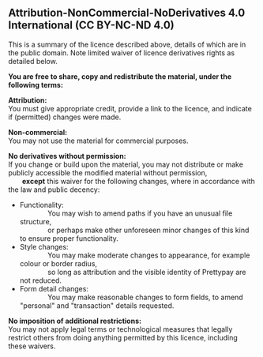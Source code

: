 ## Attribution-NonCommercial-NoDerivatives 4.0 International (CC BY-NC-ND 4.0)

This is a summary of the licence described above, details of which are in the public domain. Note limited waiver of licence derivatives rights as detailed below.

**You are free to share, copy and redistribute the material, under the following terms:**

**Attribution:**<br>
You must give appropriate credit, provide a link to the licence, and indicate if (permitted) changes were made.

**Non-commercial:**<br>
You may not use the material for commercial purposes.

**No derivatives without permission:**<br>
If you change or build upon the material, you may not distribute or make publicly accessible the modified material without permission,<br>
&emsp;&emsp;**except** this waiver for the following changes, where in accordance with the law and public decency:<br>
- Functionality:<br>
&emsp;&emsp;&emsp;&emsp;You may wish to amend paths if you have an unusual file structure,<br>
&emsp;&emsp;&emsp;&emsp;or perhaps make other unforeseen minor changes of this kind to ensure proper functionality.<br>
- Style changes:<br>
&emsp;&emsp;&emsp;&emsp;You may make moderate changes to appearance, for example colour or border radius,<br>
&emsp;&emsp;&emsp;&emsp;so long as attribution and the visible identity of Prettypay are not reduced.<br>
- Form detail changes:<br>
&emsp;&emsp;&emsp;&emsp;You may make reasonable changes to form fields, to amend "personal" and "transaction" details requested.<br>

**No imposition of additional restrictions:**<br>
You may not apply legal terms or technological measures that legally restrict others from doing anything permitted by this licence, including these waivers.

